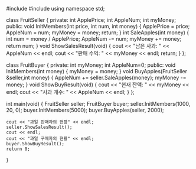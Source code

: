 #include <iostream>
#include <cstring>
using namespace std;

class FruitSeller {
private:
	int ApplePrice;
	int AppleNum;
	int myMoney;
public:
	void InitMembers(int price, int num, int money) {
		ApplePrice = price;
		AppleNum = num;
		myMoney = money;
		return;
	}
	int SaleApples(int money) {
		int num = money / ApplePrice;
		AppleNum -= num;
		myMoney += money;
		return num;
	}
	void ShowSalesResult(void) {
		cout << "남은 사과: " << AppleNum << endl;
		cout << "판매 수익: " << myMoney << endl;
		return;
	}
};

class FruitBuyer {
private:
	int myMoney;
	int AppleNum=0;
public:
	void InitMembers(int money) {
		myMoney = money;
	}
	void BuyApples(FruitSeller &seller,int money) {
		AppleNum += seller.SaleApples(money);
		myMoney -= money;
	}
	void ShowBuyResult(void) {
		cout << "현재 잔액: " << myMoney << endl;
		cout << "사과 개수: " << AppleNum << endl;
	}
};

int main(void) {
	FruitSeller seller;
	FruitBuyer buyer;
	seller.InitMembers(1000, 20, 0);
	buyer.InitMembers(5000);
	buyer.BuyApples(seller, 2000);

	cout << "과일 판매자의 현황" << endl;
	seller.ShowSalesResult();
	cout << endl;
	cout << "과일 구매자의 현황" << endl;
	buyer.ShowBuyResult();
	return 0;
}